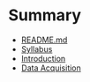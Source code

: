 # Summary

* [README.md](README.md)
* [Syllabus](syllabus.md)
* [Introduction](notes/introduction.md)
* [Data Acquisition](notes/data_acquisition.md)

